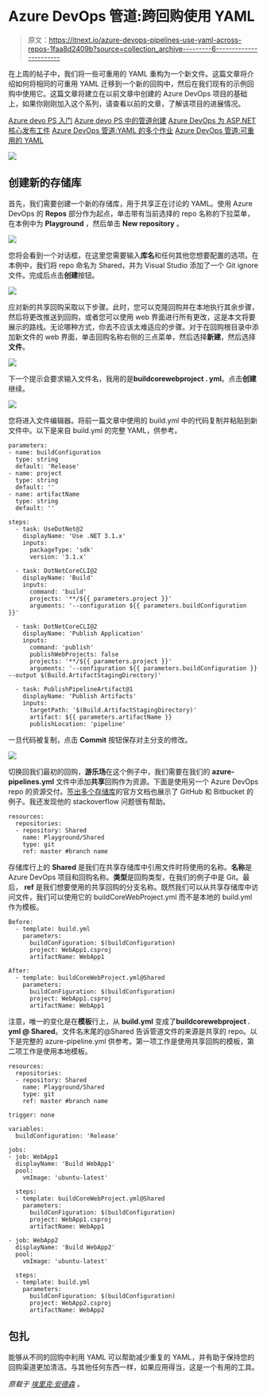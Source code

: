 # Azure DevOps 管道:跨回购使用 YAML

> 原文：<https://itnext.io/azure-devops-pipelines-use-yaml-across-repos-1faa8d2409b?source=collection_archive---------6----------------------->

在上周的帖子中，我们将一些可重用的 YAML 重构为一个新文件。这篇文章将介绍如何将相同的可重用 YAML 迁移到一个新的回购中，然后在我们现有的示例回购中使用它。这篇文章将建立在以前文章中创建的 Azure DevOps 项目的基础上，如果你刚刚加入这个系列，请查看以前的文章，了解该项目的进展情况。

[Azure devo PS 入门](https://elanderson.net/2020/02/getting-started-with-azure-devops/)
[Azure devo PS 中的管道创建](https://elanderson.net/2020/03/pipeline-creation-in-azure-devops/)
[Azure DevOps 为 ASP.NET 核心发布工件](https://elanderson.net/2020/03/azure-devops-publish-asp-net-core/)
[Azure DevOps 管道:YAML 的多个作业](https://elanderson.net/2020/03/azure-devops-pipelines-multiple-jobs-in-yaml/)
[Azure DevOps 管道:可重用的 YAML](https://elanderson.net/2020/03/azure-devops-pipelines-reuseable-yaml/)

![](img/6d0d54bc59407847bf43b7ea9fa46112.png)

## 创建新的存储库

首先，我们需要创建一个新的存储库，用于共享正在讨论的 YAML。使用 Azure DevOps 的 **Repos** 部分作为起点，单击带有当前选择的 repo 名称的下拉菜单，在本例中为 **Playground** ，然后单击 **New repository** 。

![](img/2271d0589326e3f7763c20257b66ba63.png)

您将会看到一个对话框，在这里您需要输入**库名**和任何其他您想要配置的选项。在本例中，我们将 repo 命名为 Shared，并为 Visual Studio 添加了一个 Git ignore 文件。完成后点击**创建**按钮。

![](img/198e4756f4ad566da09250dab2d7b71c.png)

应对新的共享回购采取以下步骤。此时，您可以克隆回购并在本地执行其余步骤，然后将更改推送到回购，或者您可以使用 web 界面进行所有更改，这是本文将要展示的路线。无论哪种方式，你去不应该太难适应的步骤。对于在回购根目录中添加新文件的 web 界面，单击回购名称右侧的三点菜单，然后选择**新建**，然后选择**文件**。

![](img/6969d36cd5bab515abbcb199d5f951ea.png)

下一个提示会要求输入文件名，我用的是**buildcorewebproject . yml**。点击**创建**继续。

![](img/039329c3a040eab0765907c135b45370.png)

您将进入文件编辑器。将前一篇文章中使用的 build.yml 中的代码复制并粘贴到新文件中。以下是来自 build.yml 的完整 YAML，供参考。

```
parameters:
- name: buildConfiguration
  type: string
  default: 'Release'
- name: project
  type: string
  default: ''
- name: artifactName
  type: string
  default: ''

steps:
  - task: UseDotNet@2
    displayName: 'Use .NET 3.1.x'
    inputs:
      packageType: 'sdk'
      version: '3.1.x'

  - task: DotNetCoreCLI@2
    displayName: 'Build'
    inputs:
      command: 'build'
      projects: '**/${{ parameters.project }}'
      arguments: '--configuration ${{ parameters.buildConfiguration }}' 

  - task: DotNetCoreCLI@2
    displayName: 'Publish Application'
    inputs:
      command: 'publish'
      publishWebProjects: false
      projects: '**/${{ parameters.project }}'
      arguments: '--configuration ${{ parameters.buildConfiguration }} --output $(Build.ArtifactStagingDirectory)'

  - task: PublishPipelineArtifact@1
    displayName: 'Publish Artifacts'
    inputs:
      targetPath: '$(Build.ArtifactStagingDirectory)'
      artifact: ${{ parameters.artifactName }}
      publishLocation: 'pipeline'
```

一旦代码被复制，点击 **Commit** 按钮保存对主分支的修改。

![](img/2b9f16cfb9fa6ff50e2c21a3d2dfcc92.png)

切换回我们最初的回购，**游乐场**在这个例子中，我们需要在我们的 **azure-pipelines.yml** 文件中添加**共享**回购作为资源。下面是使用另一个 Azure DevOps repo 的资源交付。[签出多个存储库](https://docs.microsoft.com/en-us/azure/devops/pipelines/repos/multi-repo-checkout?view=azure-devops)的官方文档也展示了 GitHub 和 Bitbucket 的例子。我还发现他的 stackoverflow 问题很有帮助。

```
resources: 
  repositories: 
  - repository: Shared 
    name: Playground/Shared 
    type: git 
    ref: master #branch name
```

存储库行上的 **Shared** 是我们在共享存储库中引用文件时将使用的名称。**名称**是 Azure DevOps 项目和回购名称。**类型**是回购类型，在我们的例子中是 Git。最后， **ref** 是我们想要使用的共享回购的分支名称。既然我们可以从共享存储库中访问文件，我们可以使用它的 buildCoreWebProject.yml 而不是本地的 build.yml 作为模板。

```
Before:
  - template: build.yml
    parameters:
      buildConFiguration: $(buildConfiguration)
      project: WebApp1.csproj
      artifactName: WebApp1

After:
  - template: buildCoreWebProject.yml@Shared
    parameters:
      buildConFiguration: $(buildConfiguration)
      project: WebApp1.csproj
      artifactName: WebApp1
```

注意，唯一的变化是在**模板**行上，从 **build.yml** 变成了**buildcorewebproject . yml @ Shared**。文件名末尾的@Shared 告诉管道文件的来源是共享的 repo。以下是完整的 azure-pipeline.yml 供参考。第一项工作是使用共享回购的模板，第二项工作是使用本地模板。

```
resources:      
  repositories: 
  - repository: Shared
    name: Playground/Shared
    type: git 
    ref: master #branch name

trigger: none

variables:
  buildConfiguration: 'Release'

jobs:
- job: WebApp1
  displayName: 'Build WebApp1'
  pool:
    vmImage: 'ubuntu-latest'

  steps:
  - template: buildCoreWebProject.yml@Shared
    parameters:
      buildConFiguration: $(buildConfiguration)
      project: WebApp1.csproj
      artifactName: WebApp1

- job: WebApp2
  displayName: 'Build WebApp2'
  pool:
    vmImage: 'ubuntu-latest'

  steps:
  - template: build.yml
    parameters:
      buildConFiguration: $(buildConfiguration)
      project: WebApp2.csproj
      artifactName: WebApp2
```

## 包扎

能够从不同的回购中利用 YAML 可以帮助减少重复的 YAML，并有助于保持您的回购渠道更加清洁。与其他任何东西一样，如果应用得当，这是一个有用的工具。

*原载于* [*埃里克·安德森*](https://elanderson.net/2020/04/azure-devops-pipelines-use-yaml-across-repos/) *。*